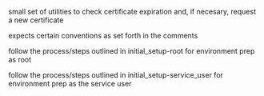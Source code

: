 small set of utilities to check certificate expiration and, if necesary, request a new certificate

expects certain conventions as set forth in the comments

follow the process/steps outlined in initial_setup-root for environment prep as root

follow the process/steps outlined in initial_setup-service_user for environment prep as the service user

